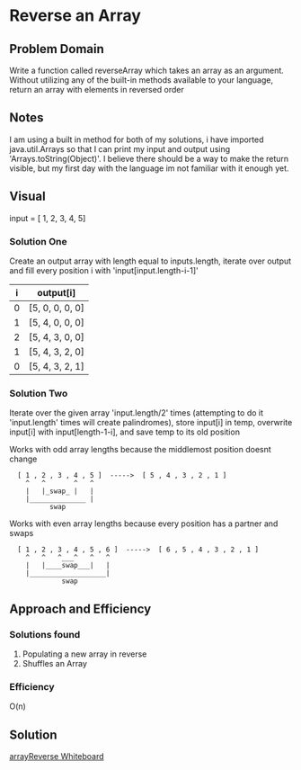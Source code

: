 # Reverse an Array

## Problem Domain
Write a function called reverseArray which takes an array as an argument. Without utilizing any of the built-in methods available to your language, return an array with elements in reversed order

## Notes
I am using a built in method for both of my solutions, i have imported java.util.Arrays so that I can print my input and output using 'Arrays.toString(Object)'. I believe there should be a way to make the return visible, but my first day with the language im not familiar with it enough yet. 
## Visual
input = [ 1, 2, 3, 4, 5]

### Solution One
Create an output array with length equal to inputs.length, iterate over output and fill every position i with 'input[input.length-i-1]'

| i  |      output[i] |
|----|--------------- |
| 0  | [5, 0, 0, 0, 0]|
| 1  | [5, 4, 0, 0, 0]|
| 2  | [5, 4, 3, 0, 0]|
| 1  | [5, 4, 3, 2, 0]|
| 0  | [5, 4, 3, 2, 1]|

### Solution Two
Iterate over the given array 'input.length/2' times (attempting to do it 'input.length' times will create palindromes), store input[i] in temp, overwrite input[i] with input[length-1-i], and save temp to its old position

Works with odd array lengths because the middlemost position doesnt change

      [ 1 , 2 , 3 , 4 , 5 ]  ----->  [ 5 , 4 , 3 , 2 , 1 ]
        ^   ^       ^   ^
        |   |_swap_ |   |
        |______________ |
              swap
              
Works with even array lengths because every position has a partner and swaps

      [ 1 , 2 , 3 , 4 , 5 , 6 ]  ----->  [ 6 , 5 , 4 , 3 , 2 , 1 ]
        ^   ^   ^___^   ^   ^
        |   |____swap___|   |
        |___________________|
                 swap
              
             
              
  
     
## Approach and Efficiency
### Solutions found
1. Populating a new array in reverse
2. Shuffles an Array

### Efficiency
O(n)

## Solution
[arrayReverse Whiteboard](https://github.com/MichaelJahns/codeChallenges/blob/master/java/assets/arraryReverse.jpg)
